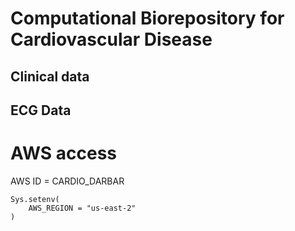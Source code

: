 # Computational Biorepository for Cardiovascular Disease

## Clinical data

## ECG Data

# AWS access


AWS ID = CARDIO_DARBAR

```
Sys.setenv(
	AWS_REGION = "us-east-2"
)
```